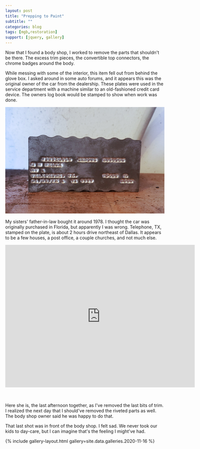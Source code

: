 ```yaml
---
layout: post
title: "Prepping to Paint"
subtitle: ""
categories: blog
tags: [mgb,restoration]
support: [jquery, gallery]
---
```


Now that I found a body shop, I worked to remove the parts that shouldn't be there. The excess trim
pieces, the convertible top connectors, the chrome badges around the body.

While messing with some of the interior, this item fell out from behind the glove box. I asked around
in some auto forums, and it appears this was the original owner of the car from the dealership. These
plates were used in the service department with a machine similar to an old-fashioned credit card
device. The owners log book would be stamped to show when work was done.

![](/assets/images/photography/2020-11-16/20201101_142729.jpg)

My sisters' father-in-law bought it around 1978. I thought the car was originally purchased in Florida, 
but apparently I was wrong. Telephone, TX, stamped on the plate, is about 2 hours drive northeast of Dallas. 
It appears to be a few houses, a post office, a couple churches, and not much else.

<iframe src="https://www.google.com/maps/embed?pb=!1m18!1m12!1m3!1d89214.19155195549!2d-96.08837008740605!3d33.80089909995122!2m3!1f0!2f0!3f0!3m2!1i1024!2i768!4f13.1!3m3!1m2!1s0x864b0c530740a935%3A0xb5cd67263265cfc7!2sTelephone%2C%20TX%2075488!5e0!3m2!1sen!2sus!4v1606500644980!5m2!1sen!2sus" width="600" height="450" frameborder="0" style="border:0;" allowfullscreen="" aria-hidden="false" tabindex="0"></iframe>

&nbsp;

Here she is, the last afternoon together, as I've removed the last bits of trim. I realized the next day
that I should've removed the riveted parts as well. The body shop owner said he was happy to do that.

That last shot was in front of the body shop. I felt sad. We never took our kids to day-care, but I can
imagine that's the feeling I might've had.

{% include gallery-layout.html gallery=site.data.galleries.2020-11-16 %}
